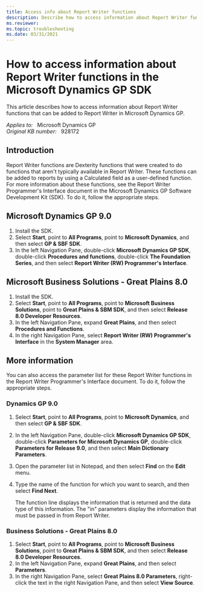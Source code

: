 ```yaml
---
title: Access info about Report Writer functions
description: Describe how to access information about Report Writer functions that can be used to customize Report Writer. The information is available in the Microsoft Dynamics GP SDK.
ms.reviewer:
ms.topic: troubleshooting
ms.date: 03/31/2021
---
```

# How to access information about Report Writer functions in the Microsoft Dynamics GP SDK

This article describes how to access information about Report Writer functions that can be added to Report Writer in Microsoft Dynamics GP.

_Applies to:_ &nbsp; Microsoft Dynamics GP  
_Original KB number:_ &nbsp; 928172

## Introduction

Report Writer functions are Dexterity functions that were created to do functions that aren't typically available in Report Writer. These functions can be added to reports by using a Calculated field as a user-defined function. For more information about these functions, see the Report Writer Programmer's Interface document in the Microsoft Dynamics GP Software Development Kit (SDK). To do it, follow the appropriate steps.

## Microsoft Dynamics GP 9.0

1. Install the SDK.
2. Select **Start**, point to **All Programs**, point to **Microsoft Dynamics**, and then select **GP & SBF SDK**.
3. In the left Navigation Pane, double-click **Microsoft Dynamics GP SDK**, double-click **Procedures and functions**, double-click **The Foundation Series**, and then select **Report Writer (RW) Programmer's Interface**.

## Microsoft Business Solutions - Great Plains 8.0

1. Install the SDK.
2. Select **Start**, point to **All Programs**, point to **Microsoft Business Solutions**, point to **Great Plains & SBM SDK**, and then select **Release 8.0 Developer Resources**.
3. In the left Navigation Pane, expand **Great Plains**, and then select **Procedures and Functions**.
4. In the right Navigation Pane, select **Report Writer (RW) Programmer's Interface** in the **System Manager** area.

## More information

You can also access the parameter list for these Report Writer functions in the Report Writer Programmer's Interface document. To do it, follow the appropriate steps.

### Dynamics GP 9.0

1. Select **Start**, point to **All Programs**, point to **Microsoft Dynamics**, and then select **GP & SBF SDK**.
2. In the left Navigation Pane, double-click **Microsoft Dynamics GP SDK**, double-click **Parameters for Microsoft Dynamics GP**, double-click **Parameters for Release 9.0**, and then select **Main Dictionary Parameters**.
3. Open the parameter list in Notepad, and then select **Find** on the **Edit** menu.
4. Type the name of the function for which you want to search, and then select **Find Next**.

    The function line displays the information that is returned and the data type of this information. The "in" parameters display the information that must be passed in from Report Writer.

### Business Solutions - Great Plains 8.0

1. Select **Start**, point to **All Programs**, point to **Microsoft Business Solutions**, point to **Great Plains & SBM SDK**, and then select **Release 8.0 Developer Resources**.
2. In the left Navigation Pane, expand **Great Plains**, and then select **Parameters**.
3. In the right Navigation Pane, select **Great Plains 8.0 Parameters**, right-click the text in the right Navigation Pane, and then select **View Source**.
